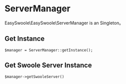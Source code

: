 # ServerManager
EasySwoole\EasySwoole\ServerManager is an Singleton。
## Get Instance
```
$manager = ServerManager::getInstance();
```

## Get Swoole Server Instance

```
$manager->getSwooleServer()
```